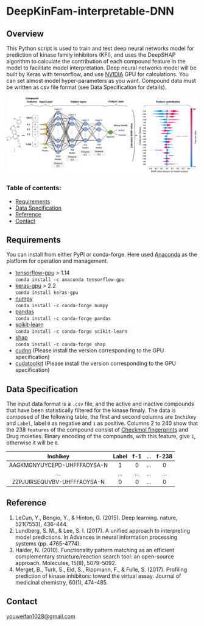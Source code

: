 # DeepKinFam-interpretable-DNN

## Overview 

This Python script is used to train and test deep neural networks model for prediction of kinase family inhibitors (KFI), and uses the DeepSHAP algorithm to calculate the contribution of each compound feature in the model to facilitate model interpretation. Deep neural networks model will be built by Keras with tensorflow, and use [NVIDIA](https://developer.nvidia.com/) GPU for calculations. You can set almost model hyper-parameters as you want. Compound data must be written as csv file format (see Data Specification for details). 

!["DeepKinFam-interpretable-DNN"](https://github.com/EthanFY/DeepKinFam-interpretable-DNN/blob/main/docs/artwork/DNN_structure.png?raw=true "DeepKinFam-interpretable-DNN")

### Table of contents:
- [Requirements](#Requirements)
- [Data Specification](#Data-Specification)
- [Reference](#Reference)
- [Contact](#Contact)

## Requirements

You can install from either PyPI or conda-forge. Here used [Anaconda](https://www.anaconda.com/) as the platform for operation and management.

- [tensorflow-gpu](https://www.tensorflow.org/install/gpu) > 1.14  
`conda install -c anaconda tensorflow-gpu`  
- [keras-gpu](https://www.tensorflow.org/install/gpu) > 2.2  
`conda install keras-gpu`  
- [numpy](https://anaconda.org/conda-forge/numpy)  
`conda install -c conda-forge numpy`  
- [pandas](https://anaconda.org/conda-forge/pandas)  
`conda install -c conda-forge pandas`  
- [scikit-learn](https://anaconda.org/conda-forge/scikit-learn)  
`conda install -c conda-forge scikit-learn`  
- [shap](https://github.com/slundberg/shap)  
`conda install -c conda-forge shap`
- [cudnn](https://developer.nvidia.com/rdp/cudnn-archive) (Please install the version corresponding to the GPU specification)  
- [cudatoolkit](https://developer.nvidia.com/cuda-toolkit) (Please install the version corresponding to the GPU specification)  



## Data Specification
The input data format is a `.csv` file, and the active and inactive compounds that have been statistically filtered for the kinase fimaly. The data is composed of the following table, the first and second columns are `Inchikey` and `Label`, label `0` as negative and `1` as positive. Columns 2 to 240 show that the 238 `features` of the compound consist of [Checkmol fingerprints](https://homepage.univie.ac.at/norbert.haider/cheminf/cmmm.html) and Drug moieties. Binary encoding of the compounds, with this feature, give `1`, otherwise it will be `0`.

|  Inchikey  |  Label  |  f-1  | ... | f-238 |
| :-----------:|:---------:|:-------:|:-----:|:-------:|
| AAGKMGNYUYCEPD-UHFFFAOYSA-N  |  1  |  0    | ... |  0  |
|  ...                         | ... | ...   | ... | ... |
| ZZPJUIRSEQUVBV-UHFFFAOYSA-N  |  0  |  0    | ... |  0  |


## Reference
1. LeCun, Y., Bengio, Y., & Hinton, G. (2015). Deep learning. nature, 521(7553), 436-444.
2. Lundberg, S. M., & Lee, S. I. (2017). A unified approach to interpreting model predictions. In Advances in neural information processing systems (pp. 4765-4774).
3. Haider, N. (2010). Functionality pattern matching as an efficient complementary structure/reaction search tool: an open-source approach. Molecules, 15(8), 5079-5092.
4. Merget, B., Turk, S., Eid, S., Rippmann, F., & Fulle, S. (2017). Profiling prediction of kinase inhibitors: toward the virtual assay. Journal of medicinal chemistry, 60(1), 474-485.

## Contact
youweifan1028@gmail.com

